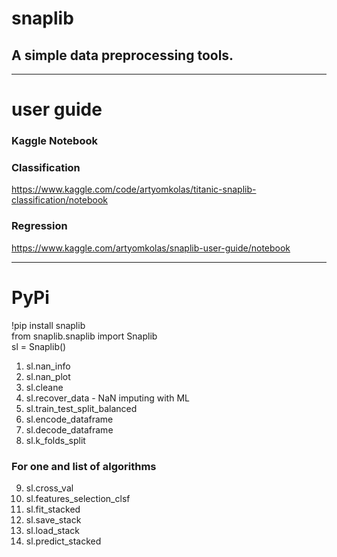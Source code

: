 <h1>snaplib</h1>
<h2>A simple data preprocessing tools.</h2>

____________________________________________

# user guide

### Kaggle Notebook

### Classification    
<https://www.kaggle.com/code/artyomkolas/titanic-snaplib-classification/notebook>


### Regression    
<https://www.kaggle.com/artyomkolas/snaplib-user-guide/notebook>


____________________________________________

# PyPi

!pip install snaplib           
from snaplib.snaplib import Snaplib     
sl = Snaplib()    
       
     
      
1. sl.nan_info     
2. sl.nan_plot     
3. sl.cleane     
4. sl.recover_data - NaN imputing with ML     
5. sl.train_test_split_balanced     
6. sl.encode_dataframe     
7. sl.decode_dataframe     
8. sl.k_folds_split     
### For one and list of algorithms    
9. sl.cross_val    
10. sl.features_selection_clsf     
11. sl.fit_stacked     
12. sl.save_stack     
13. sl.load_stack     
14. sl.predict_stacked      